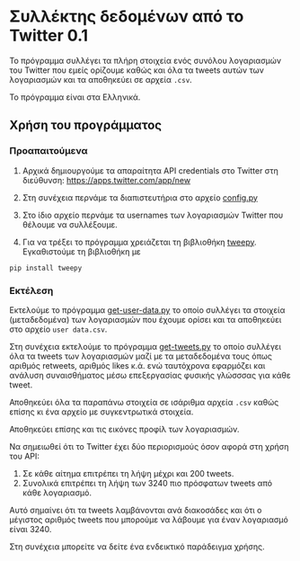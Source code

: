 # Συλλέκτης δεδομένων από το Twitter 0.1

Το πρόγραμμα συλλέγει τα πλήρη στοιχεία ενός συνόλου λογαριασμών 
του Twitter που εμείς ορίζουμε καθώς και όλα τα tweets αυτών των
λογαριασμών και τα αποθηκεύει σε αρχεία `.csv`.

Το πρόγραμμα είναι στα Ελληνικά.

## Χρήση του προγράμματος

### Προαπαιτούμενα

1. Αρχικά δημιουργούμε τα απαραίτητα API credentials στο Twitter στη 
διεύθυνση: https://apps.twitter.com/app/new

2. Στη συνέχεια περνάμε τα διαπιστευτήρια στο αρχείο [config.py](config.py)

3. Στο ίδιο αρχείο περνάμε τα usernames των λογαριασμών Twitter που
θέλουμε να συλλέξουμε.

4. Για να τρέξει το πρόγραμμα χρειάζεται τη βιβλιοθήκη [tweepy](https://github.com/tweepy/tweepy). 
Εγκαθιστούμε τη βιβλιοθήκη με
```
pip install tweepy
```
	
### Εκτέλεση

Εκτελούμε το πρόγραμμα [get-user-data.py](get-user-data.py) το οποίο 
συλλέγει τα στοιχεία (μεταδεδομένα) των λογαριασμών που έχουμε ορίσει
και τα αποθηκεύει στο αρχείο `user data.csv`.

Στη συνέχεια εκτελούμε το πρόγραμμα [get-tweets.py](get-tweets.py) το 
οποίο συλλέγει όλα τα tweets των λογαριασμών μαζί με τα μεταδεδομένα τους
όπως αριθμός retweets, αριθμός likes κ.ά. ενώ ταυτόχρονα εφαρμόζει και
ανάλυση συναισθήματος μέσω επεξεργασίας φυσικής γλώσσσας για κάθε tweet.

Αποθηκεύει όλα τα παραπάνω στοιχεία σε ισάριθμα αρχεία `.csv` 
καθώς επίσης κι ένα αρχείο με συγκεντρωτικά στοιχεία.

Αποθηκεύει επίσης και τις εικόνες προφίλ των λογαριασμών.

Να σημειωθεί ότι το Twitter έχει δύο περιορισμούς όσον αφορά στη χρήση του API:

1. Σε κάθε αίτημα επιτρέπει τη λήψη μέχρι και 200 tweets.
2. Συνολικά επιτρέπει τη λήψη των 3240 πιο πρόσφατων tweets από κάθε λογαριασμό.

Αυτό σημαίνει ότι τα tweets λαμβάνονται ανά διακοσάδες και ότι ο μέγιστος
αριθμός tweets που μπορούμε να λάβουμε για έναν λογαριασμό είναι 3240.

Στη συνέχεια μπορείτε να δείτε ένα ενδεικτικό παράδειγμα χρήσης.
